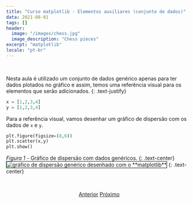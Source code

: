 ```yaml
---
title: "Curso matplotlib - Elementos auxiliares (conjunto de dados)"
data: 2021-08-01
tags: []
header:
  image: "/images/chess.jpg"
  image_description: "Chess pieces"
excerpt: "matplotlib"
locale: "pt-br"
---
```


<br>

Nesta aula é utilizado um conjunto de dados genérico apenas para ter dados plotados no gráfico e assim, temos uma referência visual para os elementos que serão adicionados.
{: .text-justify}

```python
x = [1,2,3,4]
y = [1,2,3,4]
```

Para a referência visual, vamos desenhar um gráfico de dispersão com os dados de `x` e `y`.

```python
plt.figure(figsize=(8,6))
plt.scatter(x,y)
plt.show()
```


*Figura 1* - Gráfico de dispersão com dados genéricos.
{: .text-center}
<img style="border: solid 1px black" src="{{ site.url }}{{ site.baseurl }}/images/curso-matplotlib/grafico-elementos-auxiliares/36/grafico-elementos-auxiliares-01.png" alt="gráfico de dispersão genérico desenhado com o **matplotlib** " >
{: .text-center}

<br>






<p style="text-align: center">
  <a href="/Curso-matplotlib-35" class="btn btn--success">Anterior</a>
  <a href="/Curso-matplotlib-37" class="btn btn--success">Próximo</a>
</p>
